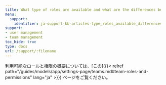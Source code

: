 ```yaml
---
title: What type of roles are available and what are the differences between them?
menu:
  support:
    identifier: ja-support-kb-articles-type_roles_available_differences
support:
- user management
- team management
toc_hide: true
type: docs
url: /support/:filename
---
```


利用可能なロールと権限の概要については、[この]({{< relref path="/guides/models/app/settings-page/teams.md#team-roles-and-permissions" lang="ja" >}}) ページをご覧ください。
